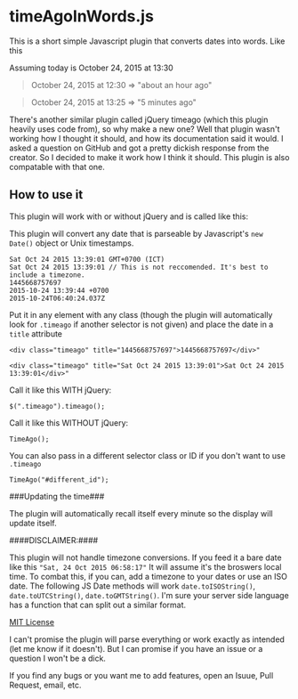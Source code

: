# timeAgoInWords.js #

This is a short simple Javascript plugin that converts dates into words. Like this

Assuming today is October 24, 2015 at 13:30

> October 24, 2015 at 12:30 => "about an hour ago"

> October 24, 2015 at 13:25 => "5 minutes ago"

There's another similar plugin called jQuery timeago (which this plugin heavily uses code from), so why make a new one? Well that plugin wasn't working how I thought it should, and how its documentation said it would. I asked a question on GitHub and got a pretty dickish response from the creator. So I decided to make it work how I think it should. This plugin is also compatable with that one.

## How to use it ##

This plugin will work with or without jQuery and is called like this:

This plugin will convert any date that is parseable by Javascript's ```new Date()``` object or Unix timestamps.

    Sat Oct 24 2015 13:39:01 GMT+0700 (ICT)
    Sat Oct 24 2015 13:39:01 // This is not reccomended. It's best to include a timezone.
    1445668757697
    2015-10-24 13:39:44 +0700
    2015-10-24T06:40:24.037Z

Put it in any element with any class (though the plugin will automatically look for ```.timeago``` if another selector is not given) and place the date in a ```title``` attribute

    <div class="timeago" title="1445668757697">1445668757697</div>"

    <div class="timeago" title="Sat Oct 24 2015 13:39:01">Sat Oct 24 2015 13:39:01</div>"


Call it like this WITH jQuery:

    $(".timeago").timeago();

Call it like this WITHOUT jQuery:

    TimeAgo();

You can also pass in a different selector class or ID if you don't want to use ```.timeago```

    TimeAgo("#different_id");

###Updating the time###

The plugin will automatically recall itself every minute so the display will update itself.

####DISCLAIMER:####

This plugin will not handle timezone conversions. If you feed it a bare date like this ```"Sat, 24 Oct 2015 06:58:17"``` It will assume it's the broswers local time. To combat this, if you can, add a timezone to your dates or use an ISO date. The following JS Date methods will work ```date.toISOString()```, ```date.toUTCString()```, ```date.toGMTString()```. I'm sure your server side language has a function that can split out a similar format.


[MIT License](http://www.opensource.org/licenses/mit-license.php)

I can't promise the plugin will parse everything or work exactly as intended (let me know if it doesn't). But I can promise if you have an issue or a question I won't be a dick.

If you find any bugs or you want me to add features, open an Isuue, Pull Request, email, etc.